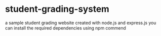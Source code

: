 # student-grading-system
a sample student grading website created with node.js and express.js
you can install the required dependencies using npm commend





























































